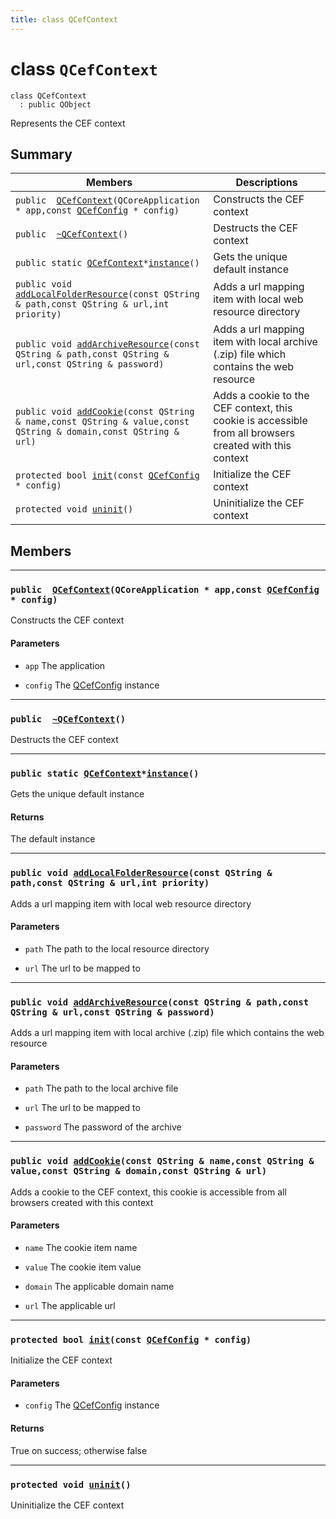 ```yaml
---
title: class QCefContext
---
```


# class `QCefContext` <a class="anchor" id="class_q_cef_context"></a>

```
class QCefContext
  : public QObject
```

Represents the CEF context

## Summary

 Members                        | Descriptions                                
--------------------------------|---------------------------------------------
`public  `[`QCefContext`](#class_q_cef_context_1a3ab6dba50c5a1db89a55631a0ffa06af)`(QCoreApplication * app,const `[`QCefConfig`](QCefConfig.md#class_q_cef_config)` * config)` | Constructs the CEF context
`public  `[`~QCefContext`](#class_q_cef_context_1a91de7d9c36aafdaca390a355d6da5c6d)`()` | Destructs the CEF context
`public static `[`QCefContext`](#class_q_cef_context)` * `[`instance`](#class_q_cef_context_1a3e6491f837fdd72c7b4fefed5569853b)`()` | Gets the unique default instance
`public void `[`addLocalFolderResource`](#class_q_cef_context_1aecc6f7ee9d296bcf8d2ba470e0c0e454)`(const QString & path,const QString & url,int priority)` | Adds a url mapping item with local web resource directory
`public void `[`addArchiveResource`](#class_q_cef_context_1a007272d5df4016143f6b9e221a3b0eb1)`(const QString & path,const QString & url,const QString & password)` | Adds a url mapping item with local archive (.zip) file which contains the web resource
`public void `[`addCookie`](#class_q_cef_context_1af2d03548017644bce79e04eb997d572e)`(const QString & name,const QString & value,const QString & domain,const QString & url)` | Adds a cookie to the CEF context, this cookie is accessible from all browsers created with this context
`protected bool `[`init`](#class_q_cef_context_1a78836c8d4d2bdf4970a256d8d29c80c6)`(const `[`QCefConfig`](QCefConfig.md#class_q_cef_config)` * config)` | Initialize the CEF context
`protected void `[`uninit`](#class_q_cef_context_1aee74a7460786ddc17f8f9c0f68eaab6b)`()` | Uninitialize the CEF context

## Members

---
### `public  `[`QCefContext`](#class_q_cef_context_1a3ab6dba50c5a1db89a55631a0ffa06af)`(QCoreApplication * app,const `[`QCefConfig`](QCefConfig.md#class_q_cef_config)` * config)` <a class="anchor" id="class_q_cef_context_1a3ab6dba50c5a1db89a55631a0ffa06af"></a>

Constructs the CEF context

#### Parameters
* `app` The application

* `config` The [QCefConfig](QCefConfig.md#class_q_cef_config) instance

---
### `public  `[`~QCefContext`](#class_q_cef_context_1a91de7d9c36aafdaca390a355d6da5c6d)`()` <a class="anchor" id="class_q_cef_context_1a91de7d9c36aafdaca390a355d6da5c6d"></a>

Destructs the CEF context

---
### `public static `[`QCefContext`](#class_q_cef_context)` * `[`instance`](#class_q_cef_context_1a3e6491f837fdd72c7b4fefed5569853b)`()` <a class="anchor" id="class_q_cef_context_1a3e6491f837fdd72c7b4fefed5569853b"></a>

Gets the unique default instance

#### Returns
The default instance

---
### `public void `[`addLocalFolderResource`](#class_q_cef_context_1aecc6f7ee9d296bcf8d2ba470e0c0e454)`(const QString & path,const QString & url,int priority)` <a class="anchor" id="class_q_cef_context_1aecc6f7ee9d296bcf8d2ba470e0c0e454"></a>

Adds a url mapping item with local web resource directory

#### Parameters
* `path` The path to the local resource directory

* `url` The url to be mapped to

---
### `public void `[`addArchiveResource`](#class_q_cef_context_1a007272d5df4016143f6b9e221a3b0eb1)`(const QString & path,const QString & url,const QString & password)` <a class="anchor" id="class_q_cef_context_1a007272d5df4016143f6b9e221a3b0eb1"></a>

Adds a url mapping item with local archive (.zip) file which contains the web resource

#### Parameters
* `path` The path to the local archive file

* `url` The url to be mapped to

* `password` The password of the archive

---
### `public void `[`addCookie`](#class_q_cef_context_1af2d03548017644bce79e04eb997d572e)`(const QString & name,const QString & value,const QString & domain,const QString & url)` <a class="anchor" id="class_q_cef_context_1af2d03548017644bce79e04eb997d572e"></a>

Adds a cookie to the CEF context, this cookie is accessible from all browsers created with this context

#### Parameters
* `name` The cookie item name

* `value` The cookie item value

* `domain` The applicable domain name

* `url` The applicable url

---
### `protected bool `[`init`](#class_q_cef_context_1a78836c8d4d2bdf4970a256d8d29c80c6)`(const `[`QCefConfig`](QCefConfig.md#class_q_cef_config)` * config)` <a class="anchor" id="class_q_cef_context_1a78836c8d4d2bdf4970a256d8d29c80c6"></a>

Initialize the CEF context

#### Parameters
* `config` The [QCefConfig](QCefConfig.md#class_q_cef_config) instance

#### Returns
True on success; otherwise false

---
### `protected void `[`uninit`](#class_q_cef_context_1aee74a7460786ddc17f8f9c0f68eaab6b)`()` <a class="anchor" id="class_q_cef_context_1aee74a7460786ddc17f8f9c0f68eaab6b"></a>

Uninitialize the CEF context



